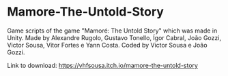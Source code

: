 # Mamore-The-Untold-Story
Game scripts of the game "Mamoré: The Untold Story" which was made in Unity. Made by Alexandre Rugolo, Gustavo Tonello, Ígor Cabral, João Gozzi, Victor Sousa, Vitor Fortes e Yann Costa. Coded by Victor Sousa e João Gozzi.

Link to download: https://vhfsousa.itch.io/mamore-the-untold-story
